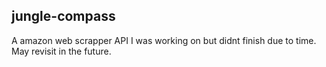 ## jungle-compass
A amazon web scrapper API I was working on but didnt finish due to time. May revisit in the future.
